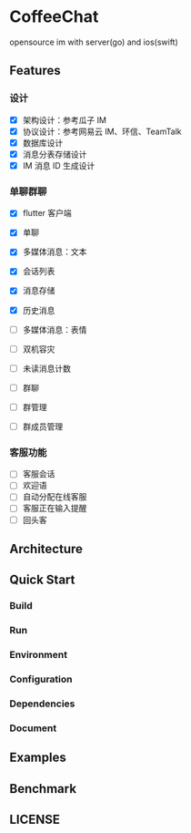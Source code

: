 # CoffeeChat

opensource im with server(go) and ios(swift)

## Features

### 设计

- [x] 架构设计：参考瓜子 IM
- [x] 协议设计：参考网易云 IM、环信、TeamTalk
- [x] 数据库设计
- [x] 消息分表存储设计
- [x] IM 消息 ID 生成设计

### 单聊群聊

- [x] flutter 客户端
- [x] 单聊
- [x] 多媒体消息：文本
- [x] 会话列表
- [x] 消息存储
- [x] 历史消息
- [ ] 多媒体消息：表情
- [ ] 双机容灾
- [ ] 未读消息计数

- [ ] 群聊
- [ ] 群管理
- [ ] 群成员管理

### 客服功能

- [ ] 客服会话
- [ ] 欢迎语
- [ ] 自动分配在线客服
- [ ] 客服正在输入提醒
- [ ] 回头客

## Architecture

## Quick Start

### Build

### Run

### Environment

### Configuration

### Dependencies

### Document

## Examples

## Benchmark

## LICENSE
